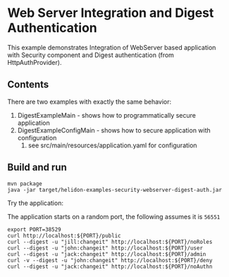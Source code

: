 # Web Server Integration and Digest Authentication

This example demonstrates Integration of WebServer
based application with Security component and Digest authentication (from HttpAuthProvider).

## Contents

There are two examples with exactly the same behavior:
1. DigestExampleMain - shows how to programmatically secure application
2. DigestExampleConfigMain - shows how to secure application with configuration
    1. see src/main/resources/application.yaml for configuration

## Build and run

```shell
mvn package
java -jar target/helidon-examples-security-webserver-digest-auth.jar
```

Try the application:

The application starts on a random port, the following assumes it is `56551`
```shell
export PORT=38529
curl http://localhost:${PORT}/public
curl --digest -u "jill:changeit" http://localhost:${PORT}/noRoles
curl --digest -u "john:changeit" http://localhost:${PORT}/user
curl --digest -u "jack:changeit" http://localhost:${PORT}/admin
curl -v --digest -u "john:changeit" http://localhost:${PORT}/deny
curl --digest -u "jack:changeit" http://localhost:${PORT}/noAuthn
```
